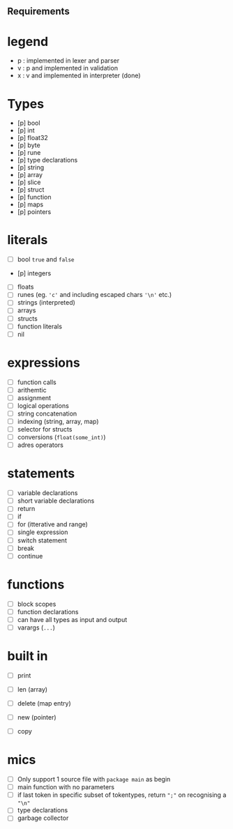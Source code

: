 ## Requirements
# legend
- p : implemented in lexer and parser
- v : p and implemented in validation
- x : v and implemented in interpreter (done)

# Types
- [p] bool
- [p] int
- [p] float32
- [p] byte
- [p] rune
- [p] type declarations
- [p] string
- [p] array
- [p] slice
- [p] struct
- [p] function
- [p] maps
- [p] pointers

# literals
- [ ] bool `true` and `false`
- [p] integers
- [ ] floats
- [ ] runes (eg. `'c'` and including escaped chars `'\n'` etc.)
- [ ] strings (interpreted)
- [ ] arrays
- [ ] structs
- [ ] function literals
- [ ] nil

# expressions
- [ ] function calls
- [ ] arithemtic
- [ ] assignment
- [ ] logical operations
- [ ] string concatenation
- [ ] indexing (string, array, map)
- [ ] selector for structs
- [ ] conversions (`float(some_int)`)
- [ ] adres operators

# statements
- [ ] variable declarations
- [ ] short variable declarations
- [ ] return
- [ ] if
- [ ] for (itterative and range)
- [ ] single expression
- [ ] switch statement
- [ ] break
- [ ] continue

# functions
- [ ] block scopes
- [ ] function declarations
- [ ] can have all types as input and output
- [ ] varargs (`...`)

# built in
- [ ] print
- [ ] len (array)
- [ ] delete (map entry)
- [ ] new (pointer)
- [ ] copy


# mics
- [ ] Only support 1 source file with `package main` as begin
- [ ] main function with no parameters
- [ ] if last token in specific subset of tokentypes, return `";"` on recognising a `"\n"`
- [ ] type declarations
- [ ] garbage collector